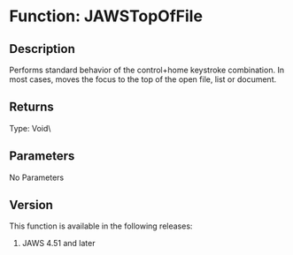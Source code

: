 # Function: JAWSTopOfFile

## Description

Performs standard behavior of the control+home keystroke combination. In
most cases, moves the focus to the top of the open file, list or
document.

## Returns

Type: Void\

## Parameters

No Parameters

## Version

This function is available in the following releases:

1.  JAWS 4.51 and later
